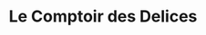 ---
title: "Le Comptoir des Delices"
url: /villaviciosa-de-odon/le-comptoir-des-delices/
shop: Konditorei
---